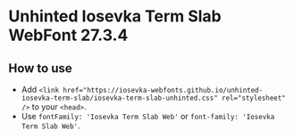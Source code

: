 # Unhinted Iosevka Term Slab WebFont 27.3.4

## How to use

- Add `<link href="https://iosevka-webfonts.github.io/unhinted-iosevka-term-slab/iosevka-term-slab-unhinted.css" rel="stylesheet" />` to your `<head>`.
- Use `fontFamily: 'Iosevka Term Slab Web'` or `font-family: 'Iosevka Term Slab Web'`.

